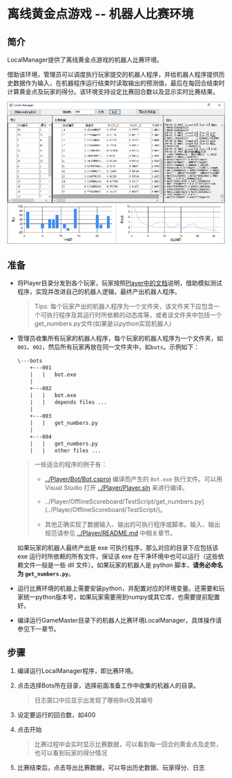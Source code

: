 # 离线黄金点游戏 -- 机器人比赛环境

## 简介

LocalManager提供了离线黄金点游戏的机器人比赛环境。

借助该环境，管理员可以调度执行玩家提交的机器人程序，并给机器人程序提供历史数据作为输入，在机器程序运行结束时读取输出的预测值，最后在每回合结束时计算黄金点及玩家的得分。该环境支持设定比赛回合数以及显示实时比赛结果。

![screenshot](./screenshot.png)

## 准备

* 将Player目录分发到各个玩家，玩家按照[Player中的文档](../Player/README.md)说明，借助模拟测试程序，实现并改进自己的机器人逻辑，最终产出机器人程序。
    > Tips: 每个玩家产出的机器人程序为一个文件夹，该文件夹下应包含一个可执行程序及其运行时所依赖的动态库等，或者该文件夹中包括一个get_numbers.py文件(如果是以python实现机器人)

* 管理员收集所有玩家的机器人程序，每个玩家的机器人程序为一个文件夹，如`001`、`002`，然后所有玩家再放在同一文件夹中，如`bots`。示例如下：

    ```
    \---bots
        +---001
        |   |   bot.exe
        |           
        +---002
        |   |   bot.exe
        |   |   depends files ...
        |           
        +---003
        |   |   get_numbers.py
        |           
        +---004
        |   |   get_numbers.py
        |   |   other files ...
    ```

    > 一些适合的程序的例子有：
    >
    > - [../Player/Bot/Bot.csproj](../Player/Bot/) 编译而产生的 `Bot.exe` 执行文件。可以用 Visual Studio 打开 [../Player/Player.sln](../Player/) 来进行编译。
    >
    > - ../Player/OfflineScoreboard/TestScript/get_numbers.py](../Player/OfflineScoreboard/TestScript/)。
    >
    > - 其他正确实现了数据输入、输出的可执行程序或脚本。输入、输出规范请参见 [../Player/README.md](../Player/README.md) 中相关章节。

    如果玩家的机器人最终产出是 exe 可执行程序，那么对应的目录下应包括该 exe 运行时所依赖的所有文件，保证该 exe 在干净环境中也可以运行（这些依赖文件一般是一些 dll 文件）。如果玩家的机器人是 python 脚本，**请务必命名为 `get_numbers.py`**。

* 运行比赛环境的机器上需要安装python，并配置对应的环境变量。还需要和玩家统一python版本号，如果玩家需要用到numpy或其它库，也需要提前配置好。

* 编译运行GameMaster目录下的机器人比赛环境LocalManager，具体操作请参见下一章节。

## 步骤

1. 编译运行LocalManager程序，即比赛环境。

2. 点击选择Bots所在目录，选择前面准备工作中收集的机器人的目录。

    > 日志窗口中应显示出发现了哪些Bot及其编号

3. 设定要运行的回合数，如400

4. 点击开始

    > 比赛过程中会实时显示比赛数据，可以看到每一回合的黄金点及走势，也可以看到玩家的得分情况

5. 比赛结束后，点击导出比赛数据，可以导出历史数据、玩家得分、日志

